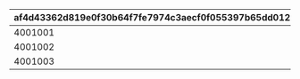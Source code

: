 |af4d43362d819e0f30b64f7fe7974c3aecf0f055397b65dd012550464640acca|2a70ea473e70a81d600f57bb38a937122f56c7134dead869a040a4b7458bb3d5|e0bbc749654b0ec65d7c7e5c405cbee70841980d047b2a2c430d066ce1490b60|
| --- | --- | --- |
|4001001|601|0|
|4001002|602|4001001|
|4001003|603|4001002|